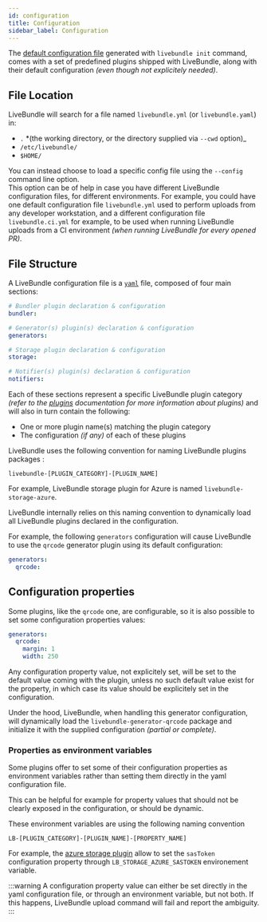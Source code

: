 ```yaml
---
id: configuration
title: Configuration
sidebar_label: Configuration
---
```


The [default configuration file](link_to_repo_default_config_file) generated with `livebundle init` command, comes with a set of predefined plugins shipped with LiveBundle, along with their default configuration *(even though not explicitely needed)*.

## File Location

LiveBundle will search for a file named `livebundle.yml` (or `livebundle.yaml`) in:

- `.` *(the working directory, or the directory supplied via `--cwd` option)_
- `/etc/livebundle/`
- `$HOME/`

You can instead choose to load a specific config file using the `--config` command line option.<br />
This option can be of help in case you have different LiveBundle configuration files, for different environments. For example, you could have one default configuration file `livebundle.yml` used to perform uploads from any developer workstation, and a different configuration file `livebundle.ci.yml` for example, to be used when running LiveBundle uploads from a CI environment *(when running LiveBundle for every opened PR)*.

## File Structure

A LiveBundle configuration file is a [`yaml`](https://yaml.org/) file, composed of four main sections:

```yaml
# Bundler plugin declaration & configuration
bundler:

# Generator(s) plugin(s) declaration & configuration
generators:

# Storage plugin declaration & configuration
storage:

# Notifier(s) plugin(s) declaration & configuration
notifiers:
```

Each of these sections represent a specific LiveBundle plugin category *(refer to the [plugins](./plugins.md) documentation for more information about plugins)* and will also in turn contain the following:

- One or more plugin name(s) matching the plugin category
- The configuration *(if any)* of each of these plugins

LiveBundle uses the following convention for naming LiveBundle plugins packages :

`livebundle-[PLUGIN_CATEGORY]-[PLUGIN_NAME]`

For example, LiveBundle storage plugin for Azure is named `livebundle-storage-azure`.

LiveBundle internally relies on this naming convention to dynamically load all LiveBundle plugins declared in the configuration.

For example, the following `generators` configuration will cause LiveBundle to use the `qrcode` generator plugin using its default configuration:

```yaml
generators:
  qrcode:
```

## Configuration properties

Some plugins, like the `qrcode` one, are configurable, so it is also possible to set some configuration properties values:

```yaml
generators:
  qrcode:
    margin: 1
    width: 250
```

Any configuration property value, not explicitely set, will be set to the default value coming with the plugin, unless no such default value exist for the property, in which case its value should be explicitely set in the configuration.

Under the hood, LiveBundle, when handling this generator configuration, will dynamically load the `livebundle-generator-qrcode` package and initialize it with the supplied configuration *(partial or complete)*.

### Properties as environment variables

Some plugins offer to set some of their configuration properties as environment variables rather than setting them directly in the yaml configuration file.

This can be helpful for example for property values that should not be clearly exposed in the configuration, or should be dynamic.

These environment variables are using the following naming convention

`LB-[PLUGIN_CATEGORY]-[PLUGIN_NAME]-[PROPERTY_NAME]`

For example, the [azure storage plugin](https://github.com/electrode-io/livebundle/tree/master/packages/livebundle-storage-azure) allow to set the `sasToken` configuration property through `LB_STORAGE_AZURE_SASTOKEN` environement variable.

:::warning
A configuration property value can either be set directly in the yaml configuration file, or through an environment variable, but not both.
If this happens, LiveBundle upload command will fail and report the ambiguity.
:::
